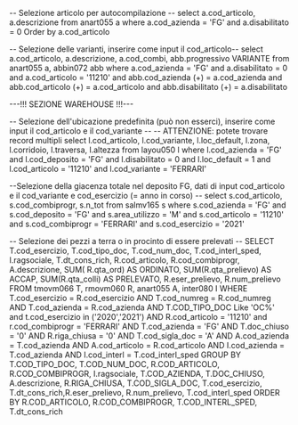 -- Selezione articolo per autocompilazione -- select a.cod_articolo, a.descrizione from anart055 a where a.cod_azienda
= 'FG' and a.disabilitato = 0 Order by a.cod_articolo

-- Selezione delle varianti, inserire come input il cod_articolo-- select a.cod_articolo, a.descrizione, a.cod_combi,
abb.progressivo VARIANTE from anart055 a, abbin072 abb where a.cod_azienda = 'FG' and a.disabilitato = 0 and
a.cod_articolo = '11210' and abb.cod_azienda (+) = a.cod_azienda and abb.cod_articolo (+) = a.cod_articolo and
abb.disabilitato (+) = a.disabilitato

---!!! SEZIONE WAREHOUSE !!!---

-- Selezione dell'ubicazione predefinita (può non esserci), inserire come input il cod_articolo e il cod_variante -- --
ATTENZIONE: potete trovare record multipli select l.cod_articolo, l.cod_variante, l.loc_default, l.zona, l.corridoio,
l.traversa, l.altezza from layou050 l where l.cod_azienda = 'FG' and l.cod_deposito = 'FG' and l.disabilitato = 0 and
l.loc_default = 1 and l.cod_articolo = '11210' and l.cod_variante = 'FERRARI'

--Selezione della giacenza totale nel deposito FG, dati di input cod_articolo e il cod_variante e cod_esercizio (= anno
in corso) -- select s.cod_articolo, s.cod_combiprogr, s.n_tot from salmv165 s where s.cod_azienda = 'FG' and
s.cod_deposito = 'FG' and s.area_utilizzo = 'M' and s.cod_articolo = '11210' and s.cod_combiprogr = 'FERRARI' and
s.cod_esercizio = '2021'

-- Selezione dei pezzi a terra o in procinto di essere prelevati -- SELECT T.cod_esercizio, T.cod_tipo_doc,
T.cod_num_doc, T.cod_interl_sped, I.ragsociale, T.dt_cons_rich, R.cod_articolo, R.cod_combiprogr, A.descrizione, SUM(
R.qta_ord) AS ORDINATO, SUM(R.qta_prelievo) AS ACCAP, SUM(R.qta_colli) AS PRELEVATO, R.eser_prelievo, R.num_prelievo
FROM tmovm066 T, rmovm060 R, anart055 A, inter080 I WHERE T.cod_esercizio = R.cod_esercizio AND T.cod_numreg =
R.cod_numreg AND T.cod_azienda = R.cod_azienda AND T.COD_TIPO_DOC Like 'OC%' and t.cod_esercizio in ('2020','2021')
AND R.cod_articolo = '11210' and r.cod_combiprogr = 'FERRARI' AND T.cod_azienda = 'FG' AND T.doc_chiuso = '0' AND
R.riga_chiusa = '0' AND T.cod_sigla_doc = 'A' AND A.cod_azienda = T.cod_azienda AND A.cod_articolo = R.cod_articolo AND
I.cod_azienda = T.cod_azienda AND I.cod_interl = T.cod_interl_sped GROUP BY T.COD_TIPO_DOC, T.COD_NUM_DOC,
R.COD_ARTICOLO, R.COD_COMBIPROGR, I.ragsociale, T.COD_AZIENDA, T.DOC_CHIUSO, A.descrizione, R.RIGA_CHIUSA,
T.COD_SIGLA_DOC, T.cod_esercizio, T.dt_cons_rich,R.eser_prelievo, R.num_prelievo, T.cod_interl_sped ORDER BY
R.COD_ARTICOLO, R.COD_COMBIPROGR, T.COD_INTERL_SPED, T.dt_cons_rich
